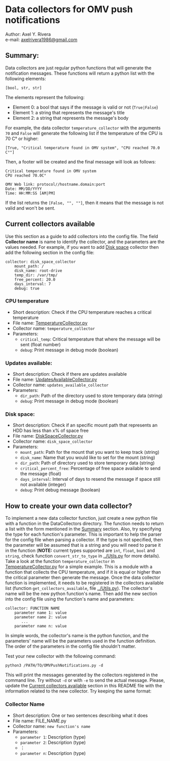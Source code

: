 # Data collectors for OMV push notifications

Author: Axel Y. Rivera </br>
e-mail: axelrivera1986@gmail.com </br>

## Summary:

Data collectors are just regular python functions that will generate the notification messages. These functions will return a python list with the following elements:

```
[bool, str, str]
```

The elements represent the following:
- Element 0: a bool that says if the message is valid or not (`True|False`)
- Element 1: a string that represents the message's title
- Element 2: a string that represents the message's body

For example, the data collector `temperature_collector` with the arguments `70` and `False` will generate the following list if the temperature of the CPU is 70 C° or higher:

```
[True, "Critical temperature found in OMV system", "CPU reached 70.0 C°"]
```

Then, a footer will be created and the final message will look as follows:

```
Critical temperature found in OMV system
CPU reached 70.0C°

OMV Web link: protocol//hostname.domain:port
Date: MM/DD/YYYY
Time: HH:MM:SS [AM|PM]
```

If the list returns the `[False, "", ""]`, then it means that the message is not valid and won't be sent.

## Current collectors available

Use this section as a guide to add collectors into the config file. The field **Collector name** is name to identify the collector, and the parameters are the values needed. For example, if you want to add [Disk space](#disk-space) collector then add the following section in the config file:

```
collector: disk_space_collector
    mount_path: /
    disk_name: root-drive
    temp_dir: /var/tmp/
    free_percent: 20.0
    days_interval: 7
    debug: true
```

### CPU temperature
- Short description: Check if the CPU temperature reaches a critical temperature
- File name: [TemperatureCollector.py](/DataCollectors/TemperatureCollector.py)
- Collector name: `temperature_collector`
- Parameters:
    - `critical_temp`: Critical temperature that where the message will be sent (float number)
    - `debug`: Print message in debug mode (boolean)

### Updates available:
- Short description: Check if there are updates available
- File name: [UpdatesAvailableCollector.py](/DataCollectors/UpdatesAvailableCollector.py)
- Collector name: `updates_available_collector`
- Parameters:
    - `dir_path`: Path of the directory used to store temporary data (string)
    - `debug`: Print message in debug mode (boolean)

### Disk space:
- Short description: Check if an specific mount path that represents an HDD has less than x% of space free
- File name: [DiskSpaceCollector.py](/DataCollectors/DiskSpaceCollector.py)
- Collector name: `disk_space_collector`
- Parameters:
    - `mount_path`: Path for the mount that you want to keep track (string)
    - `disk_name`: Name that you would like to set for the mount (string)
    - `dir_path`: Path of directory used to store temporary data (string)
    - `critical_percent_free`: Percentage of free space available to send the message (float)
    - `days_interval`: Interval of days to resend the message if space still not available (integer)
    - `debug`: Print debug message (boolean)

## How to create your own data collector?

To implement a new data collector function, just create a new python file with a function in the DataCollectors directory. The function needs to return a list with the form mentioned in the [Summary](#summary) section. Also, try specifying the type for each function's parameter. This is important to help the parser for the config file when parsing a collector. If the type is not specified, then the parameter will be assumed that is a string and you will need to parse it in the function (**NOTE:** current types supported are `int`, `float`, `bool` and `string`, check function `convert_str_to_type` in [../Utils.py](/Utils.py) for more details). Take a look at the function `temperature_collector` in [TemperatureCollector.py](/DataCollectors/TemperatureCollector.py) for a simple example. This is a module with a function that collects the CPU temperature, and if it is equal or higher than the critical parameter then generate the message. Once the data collector function is implemented, it needs to be registered in the collectors available list (function `get_collectors_available`, file [../Utils.py](/Utils.py)). The collector's name will be the new python function's name. Then add the new section into the config file using the function's name and parameters:

```
collector: FUNCTION NAME
    parameter name 1: value
    parameter name 2: value
       ...
    parameter name n: value
```

In simple words, the collector's name is the python function, and the parameters' name will be the parameters used in the function definition. The order of the parameters in the config file shouldn't matter.

Test your new collector with the following command:

```
python3 /PATH/TO/OMVPushNotifications.py -d
```

This will print the messages generated by the collectors registered in the command line. Try without `-d` or with `-e` to send the actual message. Please, update the [Current collectors available](#current-collectors-available) section in this README file with the information related to the new collector. Try keeping the same format:

### Collector Name
- Short description: One or two sentences describing what it does
- File name: FILE_NAME.py
- Collector name: `new function's name`
- Parameters:
    - `parameter 1`: Description (type)
    - `parameter 2`: Description (type)
    - &#8942;
    - `parameter n`: Description (type)
